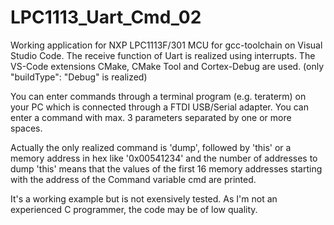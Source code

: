# LPC1113_Uart_Cmd_02

Working application for NXP LPC1113F/301 MCU for gcc-toolchain on Visual Studio Code.
The receive function of Uart is realized using interrupts.
The VS-Code extensions CMake, CMake Tool and Cortex-Debug are used.
(only "buildType": "Debug" is realized)

You can enter commands through a terminal program (e.g. teraterm) on your PC which
is connected through a FTDI USB/Serial adapter.
You can enter a command with max. 3 parameters separated by one or more spaces.
 
Actually the only realized command is 'dump', followed by 'this' or a memory address in hex like '0x00541234' and the number of addresses to dump
'this' means that the values of the first 16 memory addresses starting with the address of the Command variable cmd are printed.

It's a working example but is not exensively tested.
As I'm not an experienced C programmer, the code may be of low quality.




